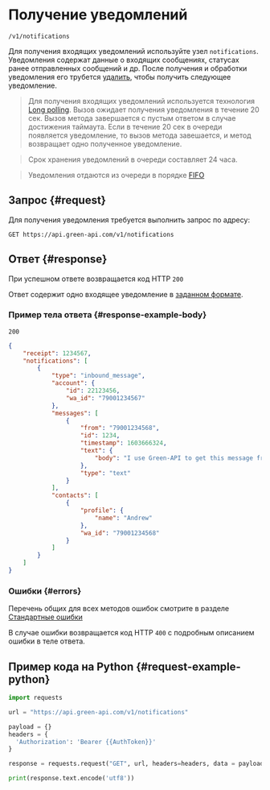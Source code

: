 # Получение уведомлений

`/v1/notifications`

Для получения входящих уведомлений используйте узел `notifications`. 
Уведомления содержат данные о входящих сообщениях, статусах ранее отправленных сообщений и др. После получения и обработки уведомления его трубется [удалить](delete.md), чтобы получить следующее уведомление.

> Для получения входящих уведомлений используется технология [Long polling](https://en.wikipedia.org/wiki/Push_technology#Long_polling). Вызов ожидает получения уведомления в течение 20 сек. Вызов метода завершается с пустым ответом в случае достижения таймаута. Если в течение 20 сек в очереди появляется уведомление, то вызов метода завешается, и метод возвращает одно полученное уведомление. 

> Срок хранения уведомлений в очереди составляет 24 часа.

> Уведомления отдаются из очереди в порядке [FIFO](https://ru.wikipedia.org/wiki/FIFO)

## Запрос {#request}

Для получения уведомления требуется выполнить запрос по адресу:
```
GET https://api.green-api.com/v1/notifications
```

## Ответ {#response}

При успешном ответе возвращается код HTTP `200`

Ответ содержит одно входящее уведомление в [заданном формате](../notifications-format/index.md).

### Пример тела ответа {#response-example-body}

```
200
```

```json
{
    "receipt": 1234567,
    "notifications": [
        {
            "type": "inbound_message",
            "account": {
                "id": 22123456,
                "wa_id": "79001234567"
            },
            "messages": [
                {
                    "from": "79001234568",
                    "id": 1234,
                    "timestamp": 1603666324,
                    "text": {
                        "body": "I use Green-API to get this message from you!"
                    },
                    "type": "text"
                }
            ],
            "contacts": [
                {
                    "profile": {
                        "name": "Andrew"
                    },
                    "wa_id": "79001234568"
                }
            ]
        }
    ]
}
```

### Ошибки {#errors}

Перечень общих для всех методов ошибок смотрите в разделе [Стандартные ошибки](../errors.md)

В случае ошибки возвращается код HTTP `400` с подробным описанием ошибки в теле ответа.

## Пример кода на Python  {#request-example-python}

```python
import requests

url = "https://api.green-api.com/v1/notifications"

payload = {}
headers = {
  'Authorization': 'Bearer {{AuthToken}}'
}

response = requests.request("GET", url, headers=headers, data = payload)

print(response.text.encode('utf8'))
```